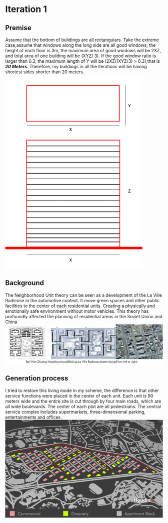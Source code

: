 
# Iteration 1

## Premise
  Assume that the bottom of buildings are all rectangulars. Take the extreme case,assume that windows along the long side are all good windows, the height of each floor is 3m, the maximum area of good windows will be 2XZ, and total area of one building will be (XYZ/ 3). If the good window ratio is larger than 0.3, the maximum length of Y will be (2XZ/(XYZ/3) > 0.3),that is ***20 Meters***. Therefore, my buildings in all the iterations will be having shortest sides shorter than 20 meters.
![gras](imgs/I1P1.jpg)
## Background
  The Neighborhood Unit theory can be seen as a development of the La Ville Radieuse in the automotive context. It move green spaces and other public facilities to the center of each residential units. Creating a physically and emotionally safe environment without motor vehicles. This theory has profoundly affected the planning of residential areas in the Soviet Union and China
![gras](imgs/I1P3.jpg)
## Generation process
I tried to restore this living mode in my scheme, the difference is that other service functions were placed in the center of each unit. Each unit is 90 meters wide and the entire site is cut through by four main roads, which are all wide boulevards. The center of each plot are all pedestrians. The central service complex includes supermarkets, three-dimensional parking, entertainments and offices.
![gras](imgs/I1P2.jpg)
